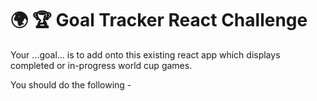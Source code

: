# 🌍 🏆 Goal Tracker React Challenge

Your ...goal... is to add onto this existing react app which displays completed or in-progress world cup games.

You should do the following -

